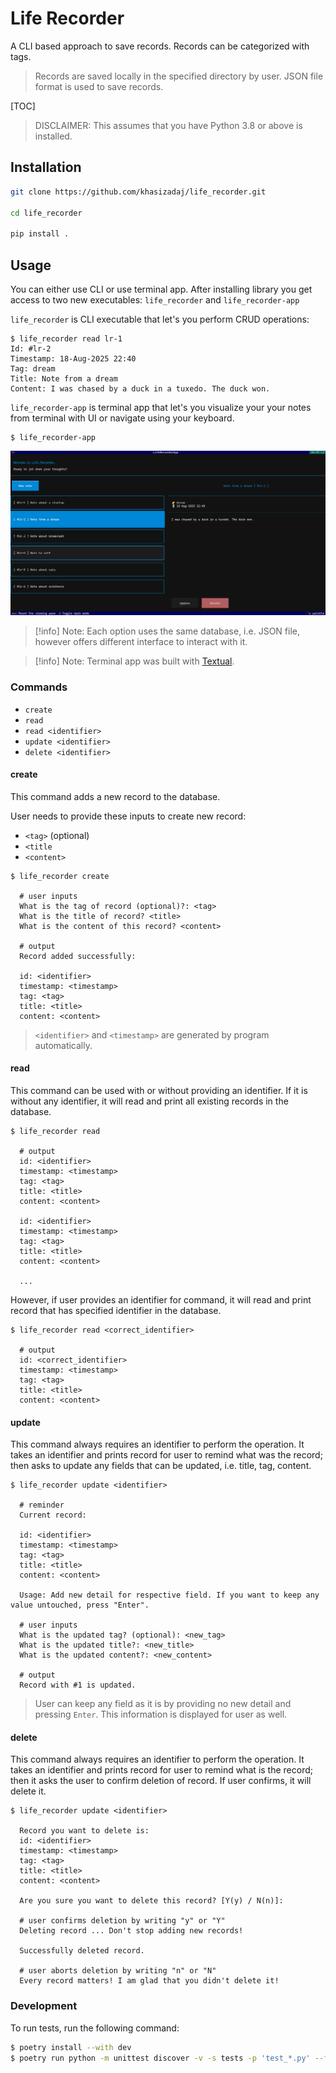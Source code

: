 # Life Recorder

A CLI based approach to save records. Records can be categorized with tags.

> Records are saved locally in the specified directory by user. JSON file format is used to save records.

[TOC]

> DISCLAIMER: This assumes that you have Python 3.8 or above is installed.

## Installation

```bash
git clone https://github.com/khasizadaj/life_recorder.git

cd life_recorder

pip install .
```

## Usage

You can either use CLI or use terminal app. After installing library you get access to two new executables: `life_recorder` and `life_recorder-app`

`life_recorder` is CLI executable that let's you perform CRUD operations:

```shell
$ life_recorder read lr-1
Id: #lr-2
Timestamp: 18-Aug-2025 22:40
Tag: dream
Title: Note from a dream
Content: I was chased by a duck in a tuxedo. The duck won.
```

`life_recorder-app` is terminal app that let's you visualize your your notes from terminal with UI or navigate using your keyboard.

```shell
$ life_recorder-app
```

![Image of first screen](./docs/images/first-screen.png)

> [!info] Note: Each option uses the same database, i.e. JSON file, however offers different interface to interact with it.

> [!info] Note: Terminal app was built with [Textual](https://github.com/textualize/textual).


### Commands

- `create`
- `read`
- `read <identifier>`
- `update <identifier>`
- `delete <identifier>`

#### create

This command adds a new record to the database.

User needs to provide these inputs to create new record:

- `<tag>` (optional)
- `<title`
- `<content>`

```shell
$ life_recorder create

  # user inputs
  What is the tag of record (optional)?: <tag>
  What is the title of record? <title>
  What is the content of this record? <content>

  # output
  Record added successfully:

  id: <identifier>
  timestamp: <timestamp>
  tag: <tag>
  title: <title>
  content: <content>
```

> `<identifier>` and `<timestamp>` are generated by program automatically.

#### read

This command can be used with or without providing an identifier. If it is without any identifier, it will read and print all existing records in the database.

```shell
$ life_recorder read

  # output
  id: <identifier>
  timestamp: <timestamp>
  tag: <tag>
  title: <title>
  content: <content>

  id: <identifier>
  timestamp: <timestamp>
  tag: <tag>
  title: <title>
  content: <content>

  ...

```

However, if user provides an identifier for command, it will read and print record that has specified identifier in the database.

```shell
$ life_recorder read <correct_identifier>

  # output
  id: <correct_identifier>
  timestamp: <timestamp>
  tag: <tag>
  title: <title>
  content: <content>

```

#### update

This command always requires an identifier to perform the operation. It takes an identifier and prints record for user to remind what was the record; then asks to update any fields that can be updated, i.e. title, tag, content.

```shell
$ life_recorder update <identifier>

  # reminder
  Current record:

  id: <identifier>
  timestamp: <timestamp>
  tag: <tag>
  title: <title>
  content: <content>

  Usage: Add new detail for respective field. If you want to keep any value untouched, press "Enter".

  # user inputs
  What is the updated tag? (optional): <new_tag>
  What is the updated title?: <new_title>
  What is the updated content?: <new_content>

  # output
  Record with #1 is updated.

```

> User can keep any field as it is by providing no new detail and pressing `Enter`. This information is displayed for user as well.

#### delete

This command always requires an identifier to perform the operation. It takes an identifier and prints record for user to remind what is the record; then it asks the user to confirm deletion of record. If user confirms, it will delete it.

```shell
$ life_recorder update <identifier>

  Record you want to delete is:
  id: <identifier>
  timestamp: <timestamp>
  tag: <tag>
  title: <title>
  content: <content>

  Are you sure you want to delete this record? [Y(y) / N(n)]:

  # user confirms deletion by writing "y" or "Y"
  Deleting record ... Don't stop adding new records!

  Successfully deleted record.

  # user aborts deletion by writing "n" or "N"
  Every record matters! I am glad that you didn't delete it!

```

### Development

To run tests, run the following command:

```bash
$ poetry install --with dev
$ poetry run python -m unittest discover -v -s tests -p 'test_*.py' --failfast
```
